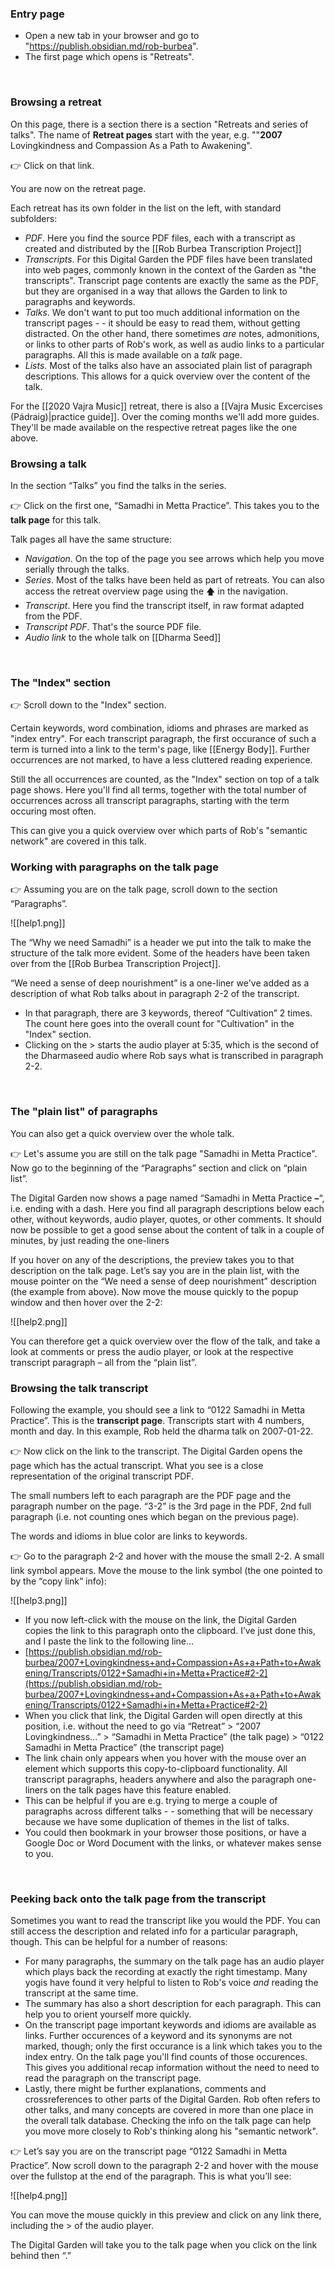 ### Entry page          
- Open a new tab in your browser and go to "https://publish.obsidian.md/rob-burbea".
- The first page which opens is "Retreats".
<br/>

### Browsing a retreat
On this page, there is a section there is a section "Retreats and series of talks". The name of **Retreat pages** start with the year, e.g. ""**2007** Lovingkindness and Compassion As a Path to Awakening". 

👉 Click on that link. 

You are now on the retreat page.

Each retreat has its own folder in the list on the left, with standard subfolders:
- _PDF_. Here you find the source PDF files, each with a transcript as created and distributed by the [[Rob Burbea Transcription Project]]
- _Transcripts_. For this Digital Garden the PDF files have been translated into web pages, commonly known in the context of the Garden as "the transcripts". Transcript page contents are exactly the same as the PDF, but they are organised in a way that allows the Garden to link to paragraphs and keywords.
- _Talks_. We don't want to put too much additional information on the transcript pages - - it should be easy to read them, without getting distracted. On the other hand, there sometimes _are_ notes, admonitions, or links to other parts of Rob's work, as well as audio links to a particular paragraphs. All this is made available on a _talk_ page.
- _Lists_. Most of the talks also have an associated plain list of paragraph descriptions. This allows for a quick overview over the content of the talk.

For the [[2020 Vajra Music]] retreat, there is also a [[Vajra Music Excercises (Pádraig)|practice guide]]. Over the coming months we'll add more guides. They'll be made available on the respective retreat pages like the one above.
<br/>

### Browsing a talk
In the section “Talks” you find the talks in the series. 

👉 Click on the first one, “Samadhi in Metta Practice”. This takes you to the **talk page** for this talk.

Talk pages all have the same structure:
- _Navigation_. On the top of the page you see arrows which help you move serially through the talks.
- _Series_. Most of the talks have been held as part of retreats. You can also access the retreat overview page using the 🡅 in the navigation.
- _Transcript_. Here you find the transcript itself, in raw format adapted from the PDF.
- _Transcript PDF_. That's the source PDF file.
- _Audio link_ to the whole talk on [[Dharma Seed]]
<br/>

### The "Index" section
👉 Scroll down to the "Index" section.

Certain keywords, word combination, idioms and phrases are marked as "index entry". For each transcript paragraph, the first occurance of such a term is turned into a link to the term's page, like [[Energy Body]]. Further occurrences are not marked, to have a less cluttered reading experience.

Still the all occurrences are counted, as the "Index" section on top of a talk page shows. Here you'll find all terms, together with the total number of occurrences across all transcript paragraphs, starting with the term occuring most often.

This can give you a quick overview over which parts of Rob's "semantic network" are covered in this talk.
<br/>

### Working with paragraphs on the talk page
👉 Assuming you are on the talk page, scroll down to the section “Paragraphs”.

![[help1.png]]

The “Why we need Samadhi” is a header we put into the talk to make the structure of the talk more evident. Some of the headers have been taken over from the [[Rob Burbea Transcription Project]]. 

“We need a sense of deep nourishment” is a one-liner we've added as a description of what Rob talks about in paragraph 2-2 of the transcript.
- In that paragraph, there are 3 keywords, thereof “Cultivation” 2 times. The count here goes into the overall count for "Cultivation" in the "Index" section.
- Clicking on the > starts the audio player at 5:35, which is the second of the Dharmaseed audio where Rob says what is transcribed in paragraph 2-2.
<br/>

### The "plain list" of paragraphs
You can also get a quick overview over the whole talk. 

👉 Let's assume you are still on the talk page "Samadhi in Metta Practice". Now go to the beginning of the “Paragraphs” section and click on “plain list”.

The Digital Garden now shows a page named “Samadhi in Metta Practice **–**“, i.e. ending with a dash. Here you find all paragraph descriptions below each other, without keywords, audio player, quotes, or other comments. It should now be possible to get a good sense about the content of talk in a couple of minutes, by just reading the one-liners

If you hover on any of the descriptions, the preview takes you to that description on the talk page. Let’s say you are in the plain list, with the mouse pointer on the “We need a sense of deep nourishment” description (the example from above). Now move the mouse quickly to the popup window and then hover over the 2-2:

![[help2.png]]

You can therefore get a quick overview over the flow of the talk, and take a look at comments or press the audio player, or look at the respective transcript paragraph – all from the “plain list”.
<br/>

### Browsing the talk transcript
Following the example, you should see a link to “0122 Samadhi in Metta Practice”. This is the **transcript page**. Transcripts start with 4 numbers, month and day. In this example, Rob held the dharma talk on 2007-01-22.

👉 Now click on the link to the transcript. The Digital Garden opens the page which has the actual transcript. What you see is a close representation of the original transcript PDF.

The small numbers left to each paragraph are the PDF page and the paragraph number on the page. “3-2” is the 3rd page in the PDF, 2nd full paragraph (i.e. not counting ones which began on the previous page).

The words and idioms in blue color are links to keywords.

👉 Go to the paragraph 2-2 and hover with the mouse the small 2-2. A small link symbol appears. Move the mouse to the link symbol (the one pointed to by the “copy link” info):

![[help3.png]]

-   If you now left-click with the mouse on the link, the Digital Garden copies the link to this paragraph onto the clipboard. I’ve just done this, and I paste the link to the following line...
-   [https://publish.obsidian.md/rob-burbea/2007+Lovingkindness+and+Compassion+As+a+Path+to+Awakening/Transcripts/0122+Samadhi+in+Metta+Practice#2-2](https://publish.obsidian.md/rob-burbea/2007+Lovingkindness+and+Compassion+As+a+Path+to+Awakening/Transcripts/0122+Samadhi+in+Metta+Practice#2-2)
-   When you click that link, the Digital Garden will open directly at this position, i.e. without the need to go via “Retreat” > “2007 Lovingkindness...” > “Samadhi in Metta Practice” (the talk page) > “0122 Samadhi in Metta Practice” (the transcript page)
-   The link chain only appears when you hover with the mouse over an element which supports this copy-to-clipboard functionality. All transcript paragraphs, headers anywhere and also the paragraph one-liners on the talk pages have this feature enabled.
-   This can be helpful if you are e.g. trying to merge a couple of paragraphs across different talks - - something that will be necessary because we have some duplication of themes in the list of talks.
-   You could then bookmark in your browser those positions, or have a Google Doc or Word Document with the links, or whatever makes sense to you.
<br/>

### Peeking back onto the talk page from the transcript
 Sometimes you want to read the transcript like you would the PDF. You can still access the description and related info for a particular paragraph, though. This can be helpful for a number of reasons:
 - For many paragraphs, the summary on the talk page has an audio player which plays back the recording at exactly the right timestamp. Many yogis have found it very helpful to listen to Rob's voice _and_ reading the transcript at the same time.
 - The summary has also a short description for each paragraph. This can help you to orient yourself more quickly.
 - On the transcript page important keywords and idioms are available as links. Further occurences of a keyword and its synonyms are not marked, though; only the first occurance is a link which takes you to the index entry. On the talk page you'll find counts of those occurences. This gives you additional recap information without the need to need to read the paragraph on the transcript page.
 - Lastly, there might be further explanations, comments and crossreferences to other parts of the Digital Garden. Rob often refers to other talks, and many concepts are covered in more than one place in the overall talk database. Checking the info on the talk page can help you move more closely to Rob's thinking along his "semantic network".

👉 Let’s say you are on the transcript page “0122 Samadhi in Metta Practice”. Now scroll down to the paragraph 2-2 and hover with the mouse over the fullstop at the end of the paragraph. This is what you’ll see:

![[help4.png]]

You can move the mouse quickly in this preview and click on any link there, including the > of the audio player.

The Digital Garden will take you to the talk page when you click on the link behind then “.”
<br/>

